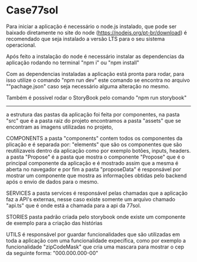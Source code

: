 # Case77sol

Para iniciar a aplicação é necessário o node.js instalado, que pode ser baixado diretamente no site do node (https://nodejs.org/pt-br/download)
é recomendado que seja instalado a versão LTS para o seu sistema operacional.

Após feito a instalação do node é necessário instalar as dependencias da aplicação rodando no terminal "npm i" ou "npm install"

Com as dependencias instaladas a aplicação está pronta para rodar, para isso utilize o comando "npm run dev" este comando se encontra no arquivo ""pachage.json" caso
seja necessário alguma alteração no mesmo.

Também é possivel rodar o StoryBook pelo comando "npm run storybook"

---

a estrutura das pastas da aplicação foi feita por componentes, na pasta "src" que é a pasta raiz do projeto encontramos a pasta "assets" que se encontram as imagens utilizadas no projeto,

COMPONENTS
a pasta "components" contem todos os componentes da plicação e é separada por: "elements" que são os componentes que são reutilizaveis dentro da aplicação como por exemplo botões, inputs, headers.
a pasta "Propose" é a pasta que mostra o componente "Propose" que é o principal componente da aplicação e é mostrado assim que a mesma é aberta no navegador e por fim a pasta "proposeData" é
responsável por mostrar um componente que mostra as informações obtidas pelo backend após o envio de dados para o mesmo.

SERVICES
a pasta services é responsável pelas chamadas que a aplicação faz a API's externas, nesse caso existe somente um arquivo chamado "api.ts" que é onde está a chamada para a api da 77sol.

STORIES
pasta padrão criada pelo storybook onde existe um componente de exemplo para a criação das histórias

UTILS
é responsável por guardar funcionalidades que são utilizadas em toda a aplicação com uma funcionalidade expecífica, como por exemplo a funcionalidade "zipCodeMask" que cria uma mascara para
mostrar o cep da seguinte forma: "000.000.000-00"

